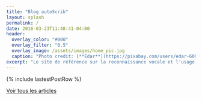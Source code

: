 ```yaml
---
title: "Blog autoScrib"
layout: splash
permalink: /
date: 2016-03-23T11:48:41-04:00
header:
  overlay_color: "#000"
  overlay_filter: "0.5"
  overlay_image: /assets/images/home_pic.jpg
  caption: "Photo credit: [**Edar**](https://pixabay.com/users/edar-609103/?utm_source=link-attribution&amp;utm_medium=referral&amp;utm_campaign=image&amp;utm_content=968592)"
excerpt: "Le site de référence sur la reconnaissance vocale et l'usage des outils de transcription."
---
```


{% include lastestPostRow %}

<p><a href="/posts" class="btn btn--primary">Voir tous les articles</a></p>
